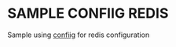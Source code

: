 # SAMPLE CONFIIG REDIS

Sample using [confiig](https://github.com/imantung/confiig) for redis configuration
